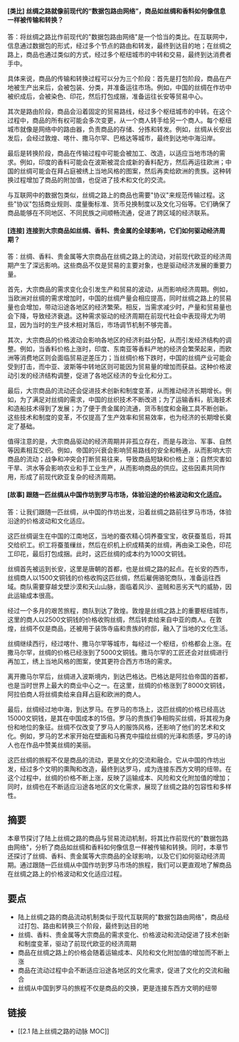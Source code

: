 #### [类比] 丝绸之路就像前现代的“数据包路由网络”，商品如丝绸和香料如何像信息一样被传输和转换？
答：将丝绸之路比作前现代的"数据包路由网络"是一个恰当的类比。在互联网中，信息通过数据包的形式，经过多个节点的路由和转发，最终到达目的地；在丝绸之路上，商品也通过类似的方式，经过多个枢纽城市的中转和交易，最终到达消费者手中。

具体来说，商品的传输和转换过程可以分为三个阶段：首先是打包阶段，商品在产地被生产出来后，会被包装、分类，并准备运往市场。例如，中国的丝绸在作坊中被织成后，会被染色、印花，然后打包成捆，准备运往长安等贸易中心。

其次是路由阶段，商品会沿着固定的贸易路线，经过多个枢纽城市的中转。在这个过程中，商品的所有权可能会多次变更，从一个商人转手给另一个商人。每个枢纽城市就像是网络中的路由器，负责商品的存储、分拣和转发。例如，丝绸从长安出发后，会经过敦煌、喀什、撒马尔罕、巴格达等城市，最终到达地中海沿岸。

最后是转换阶段，商品在传输过程中可能会被加工、改造，以适应当地市场的需求。例如，印度的香料可能会在波斯被混合成新的香料配方，然后再运往欧洲；中国的丝绸可能会在拜占庭被绣上当地风格的图案，然后再卖给欧洲的贵族。这种转换过程增加了商品的附加值，也促进了技术和文化的交流。

与互联网中的数据包类似，丝绸之路上的商品也需要"协议"来规范传输过程。这些"协议"包括商业规则、度量衡标准、货币兑换制度以及文化习俗等。它们确保了商品能够在不同地区、不同民族之间顺畅流通，促进了跨区域的经济联系。

#### [连接] 连接到大宗商品如丝绸、香料、贵金属的全球影响，它们如何驱动经济周期？
答：丝绸、香料、贵金属等大宗商品在丝绸之路上的流动，对前现代欧亚的经济周期产生了深远影响。这些商品不仅是贸易的主要对象，也是驱动经济发展的重要力量。

首先，大宗商品的需求变化会引发生产和贸易的波动，从而影响经济周期。例如，当欧洲对丝绸的需求增加时，中国的丝绸产量会相应提高，同时丝绸之路上的贸易量也会增加，带动沿途各地区的经济繁荣。相反，当需求减少时，产量和贸易量也会下降，导致经济衰退。这种需求驱动的经济周期在前现代社会中表现得尤为明显，因为当时的生产技术相对落后，市场调节机制不够完善。

其次，大宗商品的价格波动会影响各地区的经济利益分配，从而引发经济结构的调整。例如，当香料价格上涨时，印度、东南亚等香料产地的经济会繁荣起来，而欧洲等消费地区则会面临贸易逆差压力；当丝绸价格下跌时，中国的丝绸产业可能会受到打击，而中亚、波斯等中转地区则可能因为贸易量的增加而获益。这种价格波动引发的经济结构调整，促进了各地区经济的专业化和分工。

最后，大宗商品的流动还会促进技术创新和制度变革，从而推动经济长期增长。例如，为了满足对丝绸的需求，中国的丝织技术不断改进；为了运输香料，航海技术和造船技术得到了发展；为了便于贵金属的流通，货币制度和金融工具不断创新。这些技术和制度的变革，不仅提高了生产效率和贸易效率，也为经济的长期增长奠定了基础。

值得注意的是，大宗商品驱动的经济周期并非孤立存在，而是与政治、军事、自然等因素相互交织。例如，帝国的兴衰会影响贸易路线的安全和畅通，从而影响大宗商品的流动；战争和冲突会打断贸易往来，导致商品短缺和价格上涨；自然灾害如干旱、洪水等会影响农业和手工业生产，从而影响商品的供应。这些因素共同作用，形成了前现代欧亚复杂的经济周期。

#### [故事] 跟随一匹丝绸从中国作坊到罗马市场，体验沿途的价格波动和文化适应。
答：让我们跟随一匹丝绸，从中国的作坊出发，沿着丝绸之路前往罗马市场，体验沿途的价格波动和文化适应。

这匹丝绸诞生在中国的江南地区，当地的蚕农精心饲养蚕宝宝，收获蚕茧后，将其交给织工。织工将蚕茧缫丝，然后在织机上织成精美的丝绸，再由染工染色，印花工印花，最后打包成捆。此时，这匹丝绸的成本约为1000文铜钱。

丝绸首先被运到长安，这里是唐朝的首都，也是丝绸之路的起点。在长安的西市，丝绸商人以1500文铜钱的价格收购这匹丝绸，然后雇佣骆驼商队，准备运往西域。商队需要穿越戈壁沙漠和天山山脉，面临着风沙、盗贼和恶劣天气的威胁，因此运输成本很高。

经过一个多月的艰苦旅程，商队到达了敦煌。敦煌是丝绸之路上的重要枢纽城市，这里的商人以2500文铜钱的价格收购丝绸，然后转卖给来自中亚的商人。在敦煌，丝绸不仅是商品，还被用于装饰寺庙和贵族的府邸，融入了当地的文化生活。

丝绸继续西行，经过喀什、撒马尔罕等城市，每经过一个枢纽，价格都会上涨。在撒马尔罕，丝绸的价格已经涨到了5000文铜钱。撒马尔罕的工匠还会对丝绸进行再加工，绣上当地风格的图案，使其更符合西方市场的需求。

离开撒马尔罕后，丝绸进入波斯境内，到达巴格达。巴格达是阿拉伯帝国的首都，也是当时世界上最大的商业中心之一。在这里，丝绸的价格涨到了8000文铜钱，阿拉伯商人将丝绸卖给来自拜占庭和欧洲的商人。

最后，丝绸经过地中海，到达罗马。在罗马的市场上，这匹丝绸的价格已经高达15000文铜钱，是其在中国成本的15倍。罗马的贵族们争相购买丝绸，将其视为身份和地位的象征。丝绸不仅改变了罗马人的服饰风格，还影响了他们的艺术和文化。例如，罗马的艺术家开始在壁画和马赛克中描绘丝绸的光泽和质感，罗马的诗人也在作品中赞美丝绸的美丽。

这匹丝绸的旅程不仅是商品的流动，更是文化的交流和融合。它从中国的作坊出发，经过多个文明的熏陶和改造，最终到达罗马，成为连接东西方文明的纽带。在这个过程中，丝绸的价格不断上涨，反映了运输成本、风险和文化附加值的增加；同时，丝绸也在不断适应沿途各地区的文化需求，展现了丝绸之路的包容性和多样性。

## 摘要

本章节探讨了陆上丝绸之路的商品与贸易流动机制，将其比作前现代的"数据包路由网络"，分析了商品如丝绸和香料如何像信息一样被传输和转换。同时，本章节还探讨了丝绸、香料、贵金属等大宗商品的全球影响，以及它们如何驱动经济周期。通过跟随一匹丝绸从中国作坊到罗马市场的旅程，我们可以更直观地了解商品在丝绸之路上的价格波动和文化适应过程。

## 要点

- 陆上丝绸之路的商品流动机制类似于现代互联网的"数据包路由网络"，商品经过打包、路由和转换三个阶段，最终到达目的地
- 丝绸、香料、贵金属等大宗商品的需求变化、价格波动和流动促进了技术创新和制度变革，驱动了前现代欧亚的经济周期
- 商品在丝绸之路上的价格会随着运输成本、风险和文化附加值的增加而不断上涨
- 商品在流动过程中会不断适应沿途各地区的文化需求，促进了文化的交流和融合
- 丝绸从中国到罗马的旅程不仅是商品的交换，更是连接东西方文明的纽带

## 链接

- [[2.1 陆上丝绸之路的动脉 MOC]]
